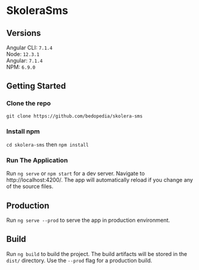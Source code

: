 # SkoleraSms

## Versions

Angular CLI: `7.1.4`  <br>
Node: `12.3.1` <br>
Angular: `7.1.4`<br>
NPM: `6.9.0`


## Getting Started

### Clone the repo
`git clone https://github.com/bedopedia/skolera-sms`
### Install npm
`cd skolera-sms` then
`npm install`
### Run The Application
Run `ng serve` or `npm start` for a dev server. Navigate to http://localhost:4200/. The app will automatically reload if you change any of the source files.


## Production
Run `ng serve --prod` to serve the app in production environment.

## Build
Run `ng build` to build the project. The build artifacts will be stored in the `dist/` directory. Use the `--prod` flag for a production build.
